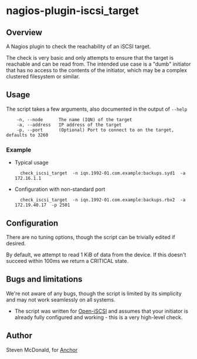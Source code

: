 # nagios-plugin-iscsi_target

## Overview 

A Nagios plugin to check the reachability of an iSCSI target.

The check is very basic and only attempts to ensure that the target is reachable and can be read from. The intended use case is a "dumb" initiator that has no access to the contents of the initiator, which may be a complex clustered filesystem or similar.

## Usage

The script takes a few arguments, also documented in the output of `--help`

        -n, --node      The name (IQN) of the target
        -a, --address   IP address of the target
        -p, --port      (Optional) Port to connect to on the target, defaults to 3260

### Example

* Typical usage

        check_iscsi_target  -n iqn.1992-01.com.example:backups.syd1  -a 172.16.1.1

* Configuration with non-standard port

        check_iscsi_target  -n iqn.1992-01.com.example:backups.rbx2  -a 172.19.40.17  -p 2501


## Configuration

There are no tuning options, though the script can be trivially edited if desired.

By default, we attempt to read 1 KiB of data from the device. If this doesn't succeed within 100ms we return a CRITICAL state.


## Bugs and limitations

We're not aware of any bugs, though the script is limited by its simplicity and may not work seamlessly on all systems.

* The script was written for [Open-iSCSI](http://www.open-iscsi.org/) and assumes that your initiator is already fully configured and working - this is a very high-level check.


## Author

Steven McDonald, for [Anchor](http://www.anchor.com.au/)


